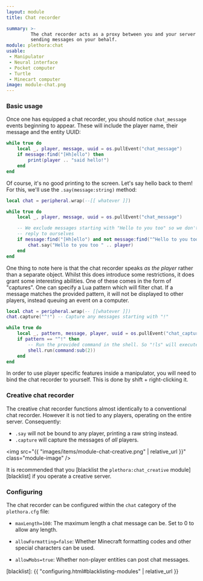 ```yaml
---
layout: module
title: Chat recorder

summary: >-
         The chat recorder acts as a proxy between you and your server's chat, listening in to what people say and
         sending messages on your behalf.
module: plethora:chat
usable:
 - Manipulator
 - Neural interface
 - Pocket computer
 - Turtle
 - Minecart computer
image: module-chat.png
---
```


### Basic usage
Once one has equipped a chat recorder, you should notice `chat_message` events beginning to appear. These will include
the player name, their message and the entity UUID:

```lua
while true do
	local _, player, message, uuid = os.pullEvent("chat_message")
	if message:find("[Hh]ello") then
		print(player .. "said hello!")
	end
end
```

Of course, it's no good printing to the screen. Let's say hello back to them! For this, we'll use the
`.say(message:string)` method:


```lua
local chat = peripheral.wrap(--[[ whatever ]])

while true do
	local _, player, message, uuid = os.pullEvent("chat_message")

	-- We exclude messages starting with "Hello to you too" so we don't
	-- reply to ourselves
	if message:find("[Hh]ello") and not message:find("^Hello to you too") then
		chat.say("Hello to you too " .. player)
	end
end
```

One thing to note here is that the chat recorder speaks _as the player_ rather than a separate object. Whilst this does
introduce some restrictions, it does grant some interesting abilities. One of these comes in the form of "captures". One
can specify a Lua pattern which will filter chat. If a message matches the provided pattern, it will not be displayed to
other players, instead queuing an event on a computer.

```lua
local chat = peripheral.wrap(-- [[whatever ]])
chat.capture("^!") -- Capture any messages starting with "!"

while true do
	local _, pattern, message, player, uuid = os.pullEvent("chat_capture")
	if pattern == "^!" then
		-- Run the provided command in the shell. So "!ls" will execute "ls".
		shell.run(command:sub(2))
	end
end
```

In order to use player specific features inside a manipulator, you will need to bind the chat recorder to yourself. This
is done by shift + right-clicking it.


### Creative chat recorder
The creative chat recorder functions almost identically to a conventional chat recorder. However it is not tied to any
players, operating on the entire server. Consequently:

 - `.say` will not be bound to any player, printing a raw string instead.
 - `.capture` will capture the messages of _all_ players.

<img src="{{ "images/items/module-chat-creative.png" | relative_url }}" class="module-image" />

It is recommended that you [blacklist the `plethora:chat_creative` module][blacklist] if you operate a creative server.

### Configuring
The chat recorder can be configured within the `chat` category of the `plethora.cfg` file:

 - `maxLength=100`: The maximum length a chat message can be. Set to 0 to allow any length.

 - `allowFormatting=false`: Whether Minecraft formatting codes and other special characters can be used.

 - `allowMobs=true`: Whether non-player entities can post chat messages.

[blacklist]: {{ "configuring.html#blacklisting-modules" | relative_url }}
